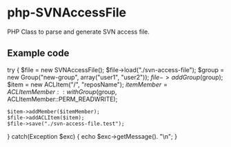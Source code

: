 # php-SVNAccessFile

PHP Class to parse and generate SVN access file.

## Example code

try {
	$file = new SVNAccessFile();
	$file->load("./svn-access-file");
	$group = new Group("new-group", array("user1", "user2"));
	$file->addGroup($group);
	$item = new ACLItem("/", "reposName");
	$itemMember = ACLItemMember::withGroup($group, ACLItemMember::PERM_READWRITE);
	
	$item->addMember($itemMember);
	$file->addACLItem($item);
	$file->save("./svn-access-file.test");
} catch(Exception $exc) {
	echo $exc->getMessage(). "\n";
}
